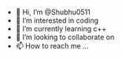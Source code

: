 - 👋 Hi, I’m @Shubhu0511
- 👀 I’m interested in coding
- 🌱 I’m currently learning c++
- 💞️ I’m looking to collaborate on 
- 📫 How to reach me ...

<!---
Shubhu0511/Shubhu0511 is a ✨ special ✨ repository because its `README.md` (this file) appears on your GitHub profile.
You can click the Preview link to take a look at your changes.
--->
